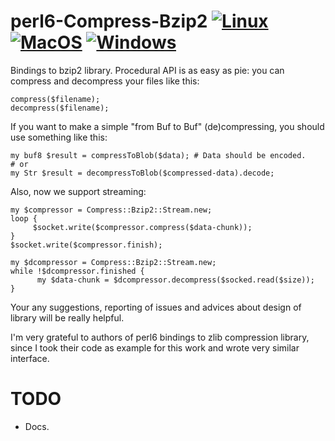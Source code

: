 perl6-Compress-Bzip2
[![Linux](https://github.com/pmqs/perl6-Compress-Bzip2/actions/workflows/linux.yml/badge.svg)](https://github.com/pmqs/perl6-Compress-Bzip2/actions/workflows/linux.yml) [![MacOS](https://github.com/pmqs/perl6-Compress-Bzip2/actions/workflows/macos.yml/badge.svg)](https://github.com/pmqs/perl6-Compress-Bzip2/actions/workflows/macos.yml) [![Windows](https://github.com/pmqs/perl6-Compress-Bzip2/actions/workflows/windows.yml/badge.svg)](https://github.com/pmqs/perl6-Compress-Bzip2/actions/workflows/windows.yml)
====================

Bindings to bzip2 library. Procedural API is as easy as pie: you can compress and decompress your files like this:

```perl6
compress($filename);
decompress($filename);
```

If you want to make a simple "from Buf to Buf" (de)compressing, you should use something like this:

```perl6
my buf8 $result = compressToBlob($data); # Data should be encoded.
# or
my Str $result = decompressToBlob($compressed-data).decode;
```

Also, now we support streaming:

```perl6
my $compressor = Compress::Bzip2::Stream.new;
loop {
     $socket.write($compressor.compress($data-chunk));
}
$socket.write($compressor.finish);

my $dcompressor = Compress::Bzip2::Stream.new;
while !$dcompressor.finished {
      my $data-chunk = $dcompressor.decompress($socked.read($size));
}
```

Your any suggestions, reporting of issues and advices about design of library will be really helpful.

I'm very grateful to authors of perl6 bindings to zlib compression library, since I took their code as example for this work and wrote very similar interface.

TODO
====================

* Docs.

